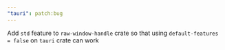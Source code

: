 ```yaml
---
"tauri": patch:bug
---
```


Add `std` feature to `raw-window-handle` crate so that using `default-features = false` on `tauri` crate can work
